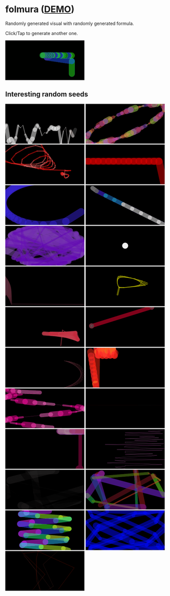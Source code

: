 # folmura ([DEMO](https://abagames.github.io/folmura/index.html))

Randomly generated visual with randomly generated formula.

Click/Tap to generate another one.

[![screenshot](docs/folmura.gif)](https://abagames.github.io/folmura/index.html)

## Interesting random seeds

[![62065297](docs/screenshots/62065297.gif)](https://abagames.github.io/folmura/index.html?s=62065297)
[![27197560](docs/screenshots/27197560.gif)](https://abagames.github.io/folmura/index.html?s=27197560)
[![827394148](docs/screenshots/827394148.gif)](https://abagames.github.io/folmura/index.html?s=827394148)
[![59931162](docs/screenshots/59931162.gif)](https://abagames.github.io/folmura/index.html?s=59931162)
[![82205833](docs/screenshots/82205833.gif)](https://abagames.github.io/folmura/index.html?s=82205833)
[![161440481](docs/screenshots/161440481.gif)](https://abagames.github.io/folmura/index.html?s=161440481)
[![92028492](docs/screenshots/92028492.gif)](https://abagames.github.io/folmura/index.html?s=92028492)
[![388848054](docs/screenshots/388848054.gif)](https://abagames.github.io/folmura/index.html?s=388848054)
[![521822124](docs/screenshots/521822124.gif)](https://abagames.github.io/folmura/index.html?s=521822124)
[![718006707](docs/screenshots/718006707.gif)](https://abagames.github.io/folmura/index.html?s=718006707)
[![509235666](docs/screenshots/509235666.gif)](https://abagames.github.io/folmura/index.html?s=509235666)
[![950816576](docs/screenshots/950816576.gif)](https://abagames.github.io/folmura/index.html?s=950816576)
[![71464548](docs/screenshots/71464548.gif)](https://abagames.github.io/folmura/index.html?s=71464548)
[![303599227](docs/screenshots/303599227.gif)](https://abagames.github.io/folmura/index.html?s=303599227)
[![774417313](docs/screenshots/774417313.gif)](https://abagames.github.io/folmura/index.html?s=774417313)
[![635382188](docs/screenshots/635382188.gif)](https://abagames.github.io/folmura/index.html?s=635382188)
[![506507566](docs/screenshots/506507566.gif)](https://abagames.github.io/folmura/index.html?s=506507566)
[![375615874](docs/screenshots/375615874.gif)](https://abagames.github.io/folmura/index.html?s=375615874)
[![359947371](docs/screenshots/359947371.gif)](https://abagames.github.io/folmura/index.html?s=359947371)
[![596174466](docs/screenshots/596174466.gif)](https://abagames.github.io/folmura/index.html?s=596174466)
[![929464066](docs/screenshots/929464066.gif)](https://abagames.github.io/folmura/index.html?s=929464066)
[![38676985](docs/screenshots/38676985.gif)](https://abagames.github.io/folmura/index.html?s=38676985)
[![567782962](docs/screenshots/567782962.gif)](https://abagames.github.io/folmura/index.html?s=567782962)
